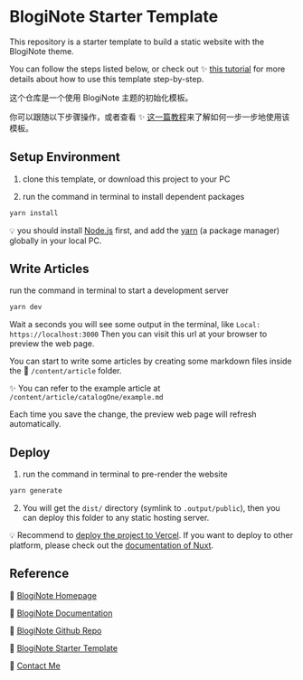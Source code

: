 # BlogiNote Starter Template
This repository is a starter template to build a static website with the BlogiNote theme.

You can follow the steps listed below, or check out :sparkles: [this tutorial](https://documentation.bloginote.benbinbin.com/article/tutorial/get-start) for more details about how to use this template step-by-step.

这个仓库是一个使用 BlogiNote 主题的初始化模板。

你可以跟随以下步骤操作，或者查看 :sparkles: [这一篇教程](https://documentation.bloginote.benbinbin.com/article/tutorial/get-start-cn)来了解如何一步一步地使用该模板。

## Setup Environment

1. clone this template, or download this project to your PC

2. run the command in terminal to install dependent packages

  ```bash
  yarn install
  ```

:bulb: you should install [Node.js](https://nodejs.org/) first, and add the [yarn](https://yarnpkg.com/) (a package manager) globally in your local PC.

## Write Articles

run the command in terminal to start a development server

```bash
yarn dev
```

Wait a seconds you will see some output in the terminal, like `Local: https://localhost:3000` Then you can visit this url at your browser to preview the web page.

You can start to write some articles by creating some markdown files inside the :file_folder: `/content/article` folder.

:sparkles: You can refer to the example article at `/content/article/catalogOne/example.md`

Each time you save the change, the preview web page will refresh automatically.

## Deploy

1. run the command in terminal to pre-render the website

  ```bash
  yarn generate
  ```

2. You will get the `dist/` directory (symlink to `.output/public`), then you can deploy this folder to any static hosting server.

:bulb: Recommend to [deploy the project to Vercel](https://documentation.bloginote.benbinbin.com/article/tutorial/get-start#deploy-to-vercel). If you want to deploy to other platform, please check out the [documentation of Nuxt](https://nuxt.com/docs/getting-started/deployment#static-hosting).

## Reference

:link: [BlogiNote Homepage](https://bloginote.benbinbin.com/)

:link: [BlogiNote Documentation](https://documentation.bloginote.benbinbin.com/)

:link: [BlogiNote Github Repo](https://github.com/Benbinbin/BlogiNote)

:link: [BlogiNote Starter Template](https://github.com/Benbinbin/BlogiNote)

:link: [Contact Me](mailto:benthomsonbin@gmail.com)